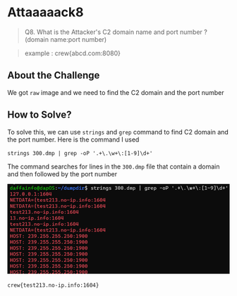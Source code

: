 # Attaaaaack8
> Q8. What is the Attacker's C2 domain name and port number ? (domain name:port number)

> example : crew{abcd.com:8080}

## About the Challenge
We got `raw` image and we need to find the C2 domain and the port number

## How to Solve?
To solve this, we can use `strings` and `grep` command to find C2 domain and the port number. Here is the command I used

```
strings 300.dmp | grep -oP '.+\.\w+\:[1-9]\d+'
```

The command searches for lines in the `300.dmp` file that contain a domain and then followed by the port number

![flag](images/flag.png)

```
crew{test213.no-ip.info:1604}
```